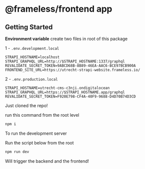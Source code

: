 # @frameless/frontend app

## Getting Started

**Environment variable**
create two files in root of this package

1 - `.env.development.local`

```env
STRAPI_HOSTNAME=localhost
STRAPI_GRAPHQL_URL=http://$STRAPI_HOSTNAME:1337/graphql
REVALIDATE_SECRET_TOKEN=9ABCD68B-8B89-46EA-AAC6-BCE97BCB900A
FRONTEND_SITE_URL=https://utrecht-strapi-website.frameless.io/
```

2 - `.env.production.local`

```env
STRAPI_HOSTNAME=utrecht-cms-c3nji.ondigitalocean
STRAPI_GRAPHQL_URL=https://$STRAPI_HOSTNAME.app/graphql
REVALIDATE_SECRET_TOKEN=F920E798-CF4A-40F9-9688-D4D70B74D3CD
```

Just cloned the repo!

run this command from the root level

```bash
npm i
```

To run the development server

Run the script below from the root

```bash
npm run dev
```

Will trigger the backend and the frontend!

